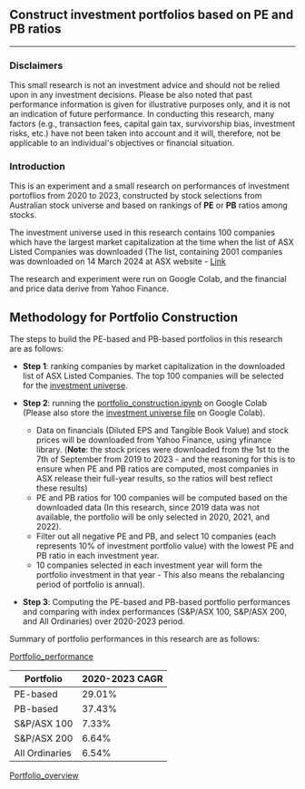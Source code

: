 ## Construct investment portfolios based on PE and PB ratios

---
### Disclaimers
This small research is not an investment advice and should not be relied upon in any investment decisions. Please be also noted that past performance information is given for illustrative purposes only, and it is not an indication of future performance. In conducting this research, many factors (e.g., transaction fees, capital gain tax, survivorship bias, investment risks, etc.)  have not been taken into account and it will, therefore, not be applicable to an individual's objectives or financial situation.

### Introduction
This is an experiment and a small research on performances of investment portoflios from 2020 to 2023, constructed by stock selections from Australian stock universe and based on rankings of **PE** or **PB** ratios among stocks.

The investment universe used in this research contains 100 companies which have the largest market capitalization at the time when the list of ASX Listed Companies was downloaded (The list, containing 2001 companies was downloaded on 14 March 2024 at ASX website - [Link](https://www.asx.com.au/markets/trade-our-cash-market/directory)

The research and experiment were run on Google Colab, and the financial and price data derive from Yahoo Finance.  

## Methodology for Portfolio Construction
The steps to build the PE-based and PB-based portfolios in this research are as follows:
- **Step 1**: ranking companies by market capitalization in the downloaded list of ASX Listed Companies. The top 100 companies will be selected for the [investment universe]().
- **Step 2**: running the [portfolio_construction.ipynb]() on Google Colab (Please also store the [investment universe file]() on Google Colab).
    
    - Data on financials (Diluted EPS and Tangible Book Value) and stock prices will be downloaded from Yahoo Finance, using yfinance library. (**Note**: the stock prices were downloaded from the 1st to the 7th of September from 2019 to 2023 - and the reasoning for this is to ensure when PE and PB ratios are computed, most companies in ASX release their full-year results, so the ratios will best reflect these results)  
    - PE and PB ratios for 100 companies will be computed based on the downloaded data (In this research, since 2019 data was not available, the portfolio will be only selected in 2020, 2021, and 2022).
    - Filter out all negative PE and PB, and select 10 companies (each represents 10% of investment portfolio value) with the lowest PE and PB ratio in each investment year.
    - 10 companies selected in each investment year will form the portfolio investment in that year - This also means the rebalancing period of portfolio is annual).    

- **Step 3**: Computing the PE-based and PB-based portfolio performances and comparing with index performances (S&P/ASX 100, S&P/ASX 200, and All Ordinaries) over 2020-2023 period. 

Summary of portfolio performances in this research are as follows:

[Portfolio_performance]()


| Portfolio       | 2020-2023 CAGR |
| --------------- | -------------  |
| PE-based        | 29.01%         |
| PB-based        | 37.43%         |
| S&P/ASX 100     | 7.33%          |
| S&P/ASX 200     | 6.64%          |
| All Ordinaries  | 6.54%          |


[Portfolio_overview]()
